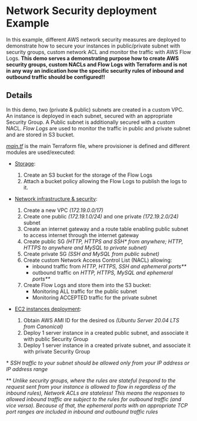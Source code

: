 # Network Security deployment Example
In this example, different AWS network security measures are deployed to demonstrate how to secure your instances in public/private subnet with security groups, custom network ACL and monitor the traffic with AWS Flow Logs. 
**This demo serves a demonstrating purpose how to create AWS security groups, custom NACLs and Flow Logs with Terraform and is not in any way an indication how the specific security rules of inbound and outbound traffic should be configured!!**

## Details
In this demo, two (private & public) subnets are created in a custom VPC. An instance is deployed in each subnet, secured with an appropriate Security Group. A Public subnet is additionally secured with a custom NACL. *Flow Logs* are used to monitor the traffic in public and private subnet and are stored in S3 bucket.

[*main.tf*](https://github.com/MihaMarkocic/cloudservices/blob/master/AWS/network_security/main.tf) is the main Terraform file, where provisioner is defined and different modules are used/executed:

- [Storage](https://github.com/MihaMarkocic/cloudservices/tree/master/AWS/network_security/modules/storage):
    1. Create an S3 bucket for the storage of the Flow Logs
    2. Attach a bucket policy allowing the Flow Logs to publish the logs to it.

- [Network infrastructure & security](https://github.com/MihaMarkocic/cloudservices/tree/master/AWS/network_security/modules/network):
    1. Create a new VPC *(172.19.0.0/17)*
    2. Create one public *(172.19.1.0/24)* and one private *(172.19.2.0/24)* subnet
    3. Create an internet gateway and a route table enabling public subnet to access internet through the internet gateway
    4. Create public SG *(HTTP, HTTPS and SSH\* from anywhere; HTTP, HTTPS to anywhere and MySQL to private subnet)*
    5. Create private SG *(SSH and MySQL from public subnet)*
    6. Create custom Network Access Control List (NACL) allowing:
        - inbound traffic from *HTTP, HTTPS, SSH and ephemeral ports\*\**
        - outbound traffic on *HTTP, HTTPS, MySQL and ephemeral ports\*\** 
    7. Create Flow Logs and store them into the S3 bucket:
        - Monitoring ALL traffic for the public subnet
        - Monitoring ACCEPTED traffic for the private subnet

- [EC2 instances deployment](https://github.com/MihaMarkocic/cloudservices/tree/master/AWS/network_security/modules/compute):
    1. Obtain AWS AMI ID for the desired os *(Ubuntu Server 20.04 LTS from Canonical)*
    2. Deploy 1 server instance in a created public subnet, and associate it with public Security Group
    3. Deploy 1 server instance in a created private subnet, and associate it with private Security Group    

\*  *SSH traffic to your subnet should be allowed only from your IP address or IP address range*

\** *Unlike security groups, where the rules are stateful (respond to the request sent from your instance is allowed to flow in regardless of the inbound rules), Network ACLs are stateless! This means the responses to allowed inbound traffic are subject to the rules for outbound traffic (and vice versa). Because of that, the ephemeral ports with an appropriate TCP port ranges are included in inbound and outbound traffic rules*

